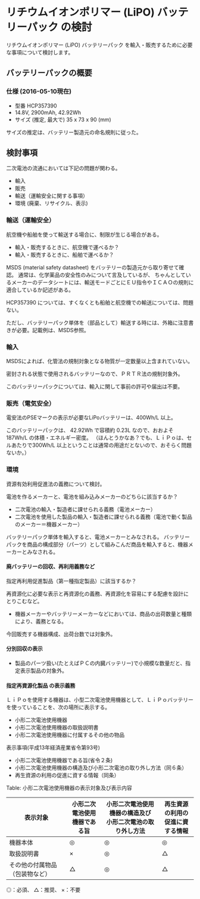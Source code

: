# リチウムイオンポリマー (LiPO) バッテリーパック の検討

リチウムイオンポリマー (LiPO) バッテリーパック を輸入・販売するために必要な事項について検討します。

## バッテリーパックの概要

### 仕様 (2016-05-10現在)

* 型番 HCP357390
* 14.8V, 2900mAh, 42.92Wh
* サイズ (推定, 最大で) 35 x 73 x 90 (mm)

サイズの推定は、バッテリー製造元の命名規則に従った。

## 検討事項

二次電池の流通においては下記の問題が関わる。

* 輸入
* 販売
* 輸送（運輸安全に関する事項）
* 環境 (廃棄、リサイクル、表示)

### 輸送（運輸安全）

航空機や船舶を使って輸送する場合に、制限が生じる場合がある。

* 輸入・販売するときに、航空機で運べるか？
* 輸入・販売するときに、船舶で運べるか？

MSDS (material safety datasheet) をバッテリーの製造元から取り寄せて確認。
通常は、化学薬品の安全性のみについて言及しているが、
ちゃんとしているメーカーのデータシートには、輸送モードごとにＥＵ指令やＩＣＡＯの規則に適合しているか記述がある。

HCP357390 については、すくなくとも船舶と航空機での輸送については、問題ない。

ただし、バッテリーパック単体を（部品として）輸送する時には、外箱に注意書きが必要。記載例は、MSDS参照。


### 輸入

MSDSによれば、化管法の規制対象となる物質が一定数量以上含まれていない。

密封される状態で使用されるバッテリーなので、ＰＲＴＲ法の規制対象外。

このバッテリーパックについては、輸入に関して事前の許可や届出は不要。

### 販売（電気安全）

電安法のPSEマークの表示が必要なLiPoバッテリーは、400Wh/L 以上。

このバッテリーパックは、 42.92Wh で容積約 0.23L なので、おおよそ 187Wh/L の体積・エネルギー密度。
（ほんとうかなあ？でも、ＬｉＰｏは、セルあたりで300Wh/L 以上ということは通常の用途だとないので、おそらく問題ないか。）


### 環境


資源有効利用促進法の義務について検討。

電池を作るメーカーと、電池を組み込みメーカーのどちらに該当するか？

* 二次電池の輸入・製造者に課せられる義務（電池メーカー）
* 二次電池を使用した製品の輸入・製造者に課せられる義務（電池で動く製品のメーカー＝機器メーカー）

バッテリーパック単体を輸入すると、電池メーカーとみなされる。
バッテリーパックを商品の構成部分（パーツ）として組みこんだ商品を輸入すると、機器メーカーとみなされる。

#### 廃バッテリーの回収、再利用義務など

指定再利用促進製品（第一種指定製品）に該当するか？

再資源化に必要な表示と再資源化の義務、再資源化を容易にする配慮を設計にとりこむなど。

* 機器メーカーやバッテリーメーカーなどにおいては、商品の出荷数量と種類により、義務となる。

今回販売する機器構成、出荷台数では対象外。

#### 分別回収の表示

* 製品のパーツ扱い(たとえばＰＣの内臓バッテリー)で小規模な数量だと、指定表示製品の対象外。

#### 指定再資源化製品	の表示義務

ＬｉＰｏを使用する機器は、小型二次電池使用機器として、ＬｉＰｏバッテリーを使っていることを、次の場所に表示する。

* 小形二次電池使用機器
* 小形二次電池使用機器の取扱説明書
* 小形二次電池使用機器に付属するその他の物品

表示事項(平成13年経済産業省令第93号)

* 小形二次電池使用機器である旨(省令２条)
* 小形二次電池使用機器の構造及び小形二次電池の取り外し方法（同６条）
* 再生資源の利用の促進に資する情報（同条）

Table: 小形二次電池使用機器の表示対象及び表示内容

表示対象　 |小形二次電池使用<BR>機器である旨     |小形二次電池使用機器の構造及び<BR>小形二次電池の取り外し方法    |再生資源の利用の<BR>促進に資する情報|
----------|-----------------|-------------------------------|----------------|
機器本体                      |◎|◎|◎|
取扱説明書                    |×|◎|△|
その他の付属物品（包装物など）|△|◎|△|

◎：必須、 △：推奨、 ×：不要








